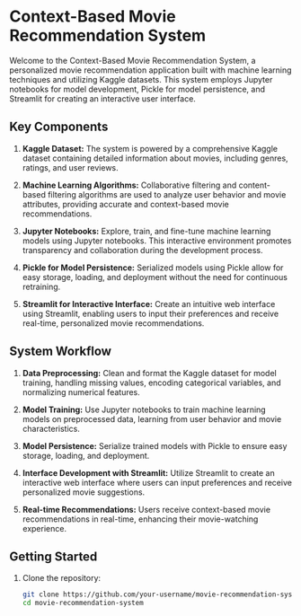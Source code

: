 # Context-Based Movie Recommendation System

Welcome to the Context-Based Movie Recommendation System, a personalized movie recommendation application built with machine learning techniques and utilizing Kaggle datasets. This system employs Jupyter notebooks for model development, Pickle for model persistence, and Streamlit for creating an interactive user interface.

## Key Components

1. **Kaggle Dataset:**
   The system is powered by a comprehensive Kaggle dataset containing detailed information about movies, including genres, ratings, and user reviews.

2. **Machine Learning Algorithms:**
   Collaborative filtering and content-based filtering algorithms are used to analyze user behavior and movie attributes, providing accurate and context-based movie recommendations.

3. **Jupyter Notebooks:**
   Explore, train, and fine-tune machine learning models using Jupyter notebooks. This interactive environment promotes transparency and collaboration during the development process.

4. **Pickle for Model Persistence:**
   Serialized models using Pickle allow for easy storage, loading, and deployment without the need for continuous retraining.

5. **Streamlit for Interactive Interface:**
   Create an intuitive web interface using Streamlit, enabling users to input their preferences and receive real-time, personalized movie recommendations.

## System Workflow

1. **Data Preprocessing:**
   Clean and format the Kaggle dataset for model training, handling missing values, encoding categorical variables, and normalizing numerical features.

2. **Model Training:**
   Use Jupyter notebooks to train machine learning models on preprocessed data, learning from user behavior and movie characteristics.

3. **Model Persistence:**
   Serialize trained models with Pickle to ensure easy storage, loading, and deployment.

4. **Interface Development with Streamlit:**
   Utilize Streamlit to create an interactive web interface where users can input preferences and receive personalized movie suggestions.

5. **Real-time Recommendations:**
   Users receive context-based movie recommendations in real-time, enhancing their movie-watching experience.

## Getting Started

1. Clone the repository:
   ```bash
   git clone https://github.com/your-username/movie-recommendation-system.git
   cd movie-recommendation-system


